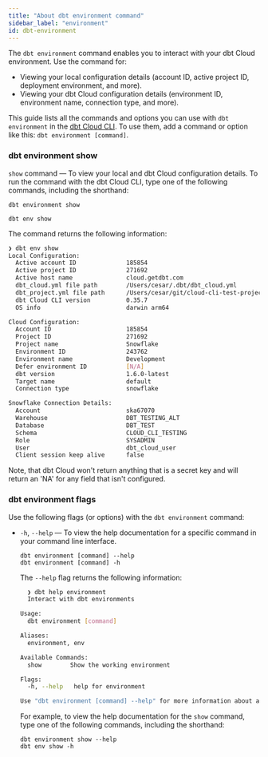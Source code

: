 ```yaml
---
title: "About dbt environment command"
sidebar_label: "environment"
id: dbt-environment
---
```


The `dbt environment` command enables you to interact with your dbt Cloud environment. Use the command for:

- Viewing your local configuration details (account ID, active project ID, deployment environment, and more).
- Viewing your dbt Cloud configuration details (environment ID, environment name, connection type, and more).

This guide lists all the commands and options you can use with `dbt environment` in the [dbt Cloud CLI](/docs/cloud/cloud-cli-installation). To use them, add a command or option like this: `dbt environment [command]`.

### dbt environment show

`show` command &mdash; To view your local and dbt Cloud configuration details. To run the command with the dbt Cloud CLI, type one of the following commands, including the shorthand:

```shell
dbt environment show
```
```shell
dbt env show
```

The command returns the following information:

```bash
❯ dbt env show
Local Configuration:
  Active account ID              185854
  Active project ID              271692
  Active host name               cloud.getdbt.com
  dbt_cloud.yml file path        /Users/cesar/.dbt/dbt_cloud.yml
  dbt_project.yml file path      /Users/cesar/git/cloud-cli-test-project/dbt_project.yml
  dbt Cloud CLI version          0.35.7
  OS info                        darwin arm64

Cloud Configuration:
  Account ID                     185854
  Project ID                     271692
  Project name                   Snowflake
  Environment ID                 243762
  Environment name               Development
  Defer environment ID           [N/A]
  dbt version                    1.6.0-latest
  Target name                    default
  Connection type                snowflake

Snowflake Connection Details:
  Account                        ska67070
  Warehouse                      DBT_TESTING_ALT
  Database                       DBT_TEST
  Schema                         CLOUD_CLI_TESTING
  Role                           SYSADMIN
  User                           dbt_cloud_user
  Client session keep alive      false 
```

Note, that dbt Cloud won't return anything that is a secret key and will return an 'NA' for any field that isn't configured.

### dbt environment flags

Use the following flags (or options) with the `dbt environment` command:

- `-h`, `--help` &mdash; To view the help documentation for a specific command in your command line interface.

  ```shell 
  dbt environment [command] --help
  dbt environment [command] -h
  ```

  The `--help` flag returns the following information:

  ```bash
    ❯ dbt help environment
    Interact with dbt environments

  Usage:
    dbt environment [command]

  Aliases:
    environment, env

  Available Commands:
    show        Show the working environment

  Flags:
    -h, --help   help for environment

  Use "dbt environment [command] --help" for more information about a command.
  ```

  For example, to view the help documentation for the `show` command, type one of the following commands, including the shorthand:

  ```shell
  dbt environment show --help
  dbt env show -h
  ```
